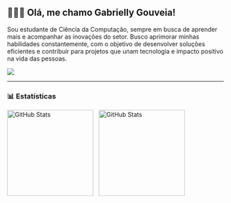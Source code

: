 ## 👩🏻‍💻 Olá, me chamo Gabrielly Gouveia!

Sou estudante de Ciência da Computação, sempre em busca de aprender mais e acompanhar as inovações do setor. Busco aprimorar minhas habilidades constantemente, com o objetivo de desenvolver soluções eficientes e contribuir para projetos que unam tecnologia e impacto positivo na vida das pessoas.

<div>

  <a href="https://www.linkedin.com/in/gabriellygouveia/" target="_blank"><img src="https://img.shields.io/badge/-LinkedIn-%230077B5?style=for-the-badge&logo=linkedin&logoColor=white" target="_blank"></a>

<div>

---

### 📊 Estatísticas

<p>
  <img 
    align="left" 
    alt="GitHub Stats" 
    height="200" 
    style="padding-right: 10px;" 
    src="https://github-readme-stats.vercel.app/api?username=GabriellyGouveia&show_icons=true&theme=tokyonight&include_all_commits=true&locale=pt-br" 
  />

<img 
      align="left" 
      alt="GitHub Stats" 
      height="200" 
      src="https://github-readme-stats.vercel.app/api/top-langs/?username=GabriellyGouveia&theme=tokyonight&layout=compact&custom_title=Tecnologias&langs_count=9" 
  />

</p>

